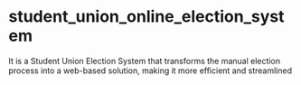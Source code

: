 # student_union_online_election_system
It is a Student Union Election System that transforms the manual election process into a web-based solution, making it more efficient and streamlined
